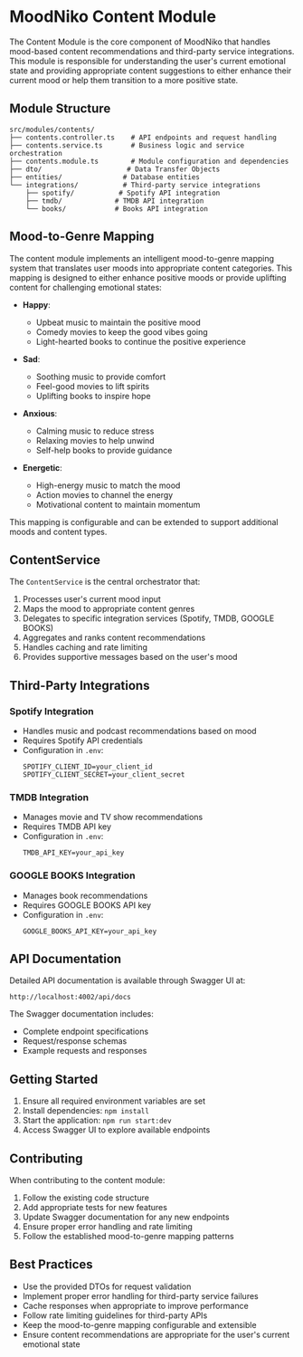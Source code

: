 # MoodNiko Content Module

The Content Module is the core component of MoodNiko that handles mood-based content recommendations and third-party service integrations. This module is responsible for understanding the user's current emotional state and providing appropriate content suggestions to either enhance their current mood or help them transition to a more positive state.

## Module Structure

```
src/modules/contents/
├── contents.controller.ts    # API endpoints and request handling
├── contents.service.ts       # Business logic and service orchestration
├── contents.module.ts        # Module configuration and dependencies
├── dto/                     # Data Transfer Objects
├── entities/               # Database entities
└── integrations/           # Third-party service integrations
    ├── spotify/           # Spotify API integration
    ├── tmdb/             # TMDB API integration
    └── books/            # Books API integration
```

## Mood-to-Genre Mapping

The content module implements an intelligent mood-to-genre mapping system that translates user moods into appropriate content categories. This mapping is designed to either enhance positive moods or provide uplifting content for challenging emotional states:

- **Happy**:

  - Upbeat music to maintain the positive mood
  - Comedy movies to keep the good vibes going
  - Light-hearted books to continue the positive experience

- **Sad**:

  - Soothing music to provide comfort
  - Feel-good movies to lift spirits
  - Uplifting books to inspire hope

- **Anxious**:

  - Calming music to reduce stress
  - Relaxing movies to help unwind
  - Self-help books to provide guidance

- **Energetic**:
  - High-energy music to match the mood
  - Action movies to channel the energy
  - Motivational content to maintain momentum

This mapping is configurable and can be extended to support additional moods and content types.

## ContentService

The `ContentService` is the central orchestrator that:

1. Processes user's current mood input
2. Maps the mood to appropriate content genres
3. Delegates to specific integration services (Spotify, TMDB, GOOGLE BOOKS)
4. Aggregates and ranks content recommendations
5. Handles caching and rate limiting
6. Provides supportive messages based on the user's mood

## Third-Party Integrations

### Spotify Integration

- Handles music and podcast recommendations based on mood
- Requires Spotify API credentials
- Configuration in `.env`:
  ```
  SPOTIFY_CLIENT_ID=your_client_id
  SPOTIFY_CLIENT_SECRET=your_client_secret
  ```

### TMDB Integration

- Manages movie and TV show recommendations
- Requires TMDB API key
- Configuration in `.env`:
  ```
  TMDB_API_KEY=your_api_key
  ```

### GOOGLE BOOKS Integration

- Manages book recommendations
- Requires GOOGLE BOOKS API key
- Configuration in `.env`:
  ```
  GOOGLE_BOOKS_API_KEY=your_api_key
  ```

## API Documentation

Detailed API documentation is available through Swagger UI at:

```
http://localhost:4002/api/docs
```

The Swagger documentation includes:

- Complete endpoint specifications
- Request/response schemas
- Example requests and responses

## Getting Started

1. Ensure all required environment variables are set
2. Install dependencies: `npm install`
3. Start the application: `npm run start:dev`
4. Access Swagger UI to explore available endpoints

## Contributing

When contributing to the content module:

1. Follow the existing code structure
2. Add appropriate tests for new features
3. Update Swagger documentation for any new endpoints
4. Ensure proper error handling and rate limiting
5. Follow the established mood-to-genre mapping patterns

## Best Practices

- Use the provided DTOs for request validation
- Implement proper error handling for third-party service failures
- Cache responses when appropriate to improve performance
- Follow rate limiting guidelines for third-party APIs
- Keep the mood-to-genre mapping configurable and extensible
- Ensure content recommendations are appropriate for the user's current emotional state
